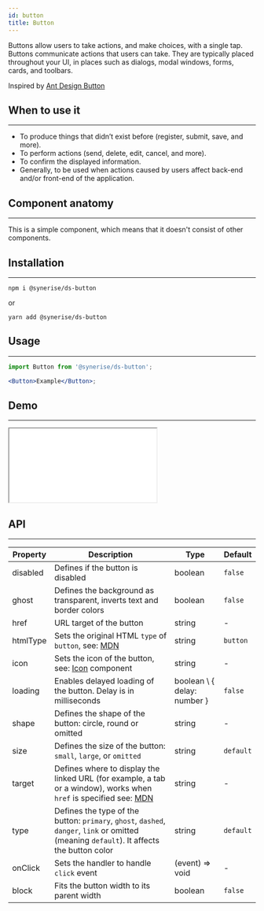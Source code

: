 ```yaml
---
id: button
title: Button
---
```


Buttons allow users to take actions, and make choices, with a single tap. Buttons communicate actions that users can take. They are typically placed throughout your UI, in places such as dialogs, modal windows, forms, cards, and toolbars.

Inspired by [Ant Design Button](https://ant.design/components/button/)

## When to use it

---

- To produce things that didn’t exist before (register, submit, save, and more).
- To perform actions (send, delete, edit, cancel, and more).
- To confirm the displayed information.
- Generally, to be used when actions caused by users affect back-end and/or front-end of the application.

## Component anatomy

---

This is a simple component, which means that it doesn't consist of other components.

## Installation

---

```
npm i @synerise/ds-button
```

or

```
yarn add @synerise/ds-button
```

## Usage

---

```jsx
import Button from '@synerise/ds-button';

<Button>Example</Button>;
```

## Demo

---

<iframe src="/storybook-static/iframe.html?id=components-button--with-text&_ijt=15r4sa9s8lrq673m3u169apsa0"></iframe>

## API

---

| Property | Description                                                                                                                                                                                  | Type                        | Default   |
| -------- | -------------------------------------------------------------------------------------------------------------------------------------------------------------------------------------------- | --------------------------- | --------- |
| disabled | Defines if the button is disabled                                                                                                                                                            | boolean                     | `false`   |
| ghost    | Defines the background as transparent, inverts text and border colors                                                                                                                        | boolean                     | `false`   |
| href     | URL target of the button                                                                                                                                                                     | string                      | -         |
| htmlType | Sets the original HTML `type` of `button`, see: [MDN](https://developer.mozilla.org/en-US/docs/Web/HTML/Element/button#attr-type)                                                            | string                      | `button`  |
| icon     | Sets the icon of the button, see: [Icon](/docs/components/icon/) component                                                                                                                   | string                      | -         |
| loading  | Enables delayed loading of the button. Delay is in milliseconds                                                                                                                              | boolean \ { delay: number } | `false`   |
| shape    | Defines the shape of the button: circle, round or omitted                                                                                                                                    | string                      | -         |
| size     | Defines the size of the button: `small`, `large`, or `omitted`                                                                                                                               | string                      | `default` |
| target   | Defines where to display the linked URL (for example, a tab or a window), works when `href` is specified see: [MDN](https://developer.mozilla.org/en-US/docs/Web/HTML/Element/a#attr-target) | string                      | -         |
| type     | Defines the type of the button: `primary`, `ghost`, `dashed`, `danger`, `link` or omitted (meaning `default`). It affects the button color                                                   | string                      | `default` |
| onClick  | Sets the handler to handle `click` event                                                                                                                                                     | (event) => void             | -         |
| block    | Fits the button width to its parent width                                                                                                                                                    | boolean                     | `false`   |
